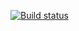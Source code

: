 [![Build status](https://ci.appveyor.com/api/projects/status/wbmqo9p5dr3ljrry?svg=true)](https://ci.appveyor.com/project/Mariia-Nazarova/debitcardselenium)

